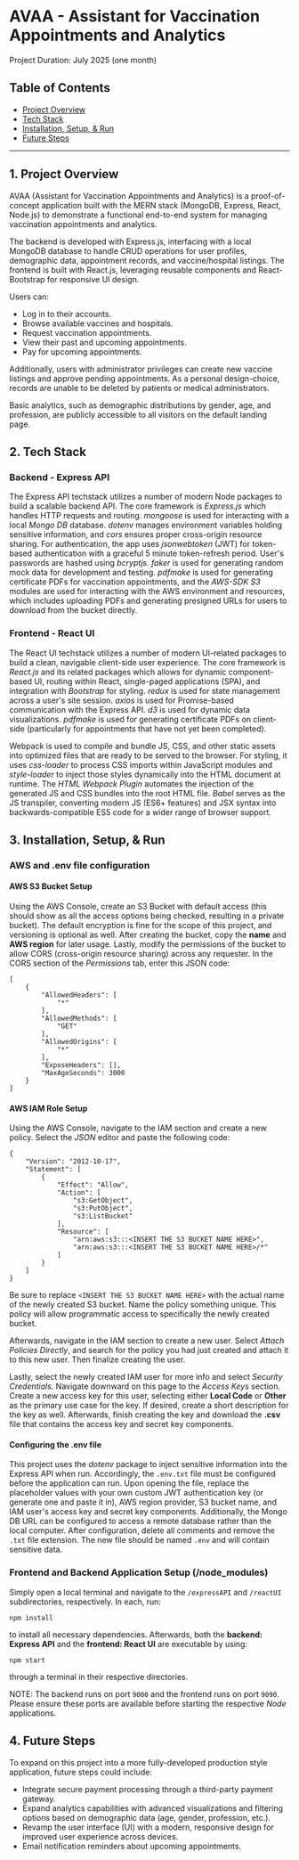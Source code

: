 # AVAA - Assistant for Vaccination Appointments and Analytics

Project Duration: July 2025 (one month)

## Table of Contents
- [Project Overview](#1-project-overview)
- [Tech Stack](#2-tech-stack)
- [Installation, Setup, & Run](#3-installation-setup--run)
- [Future Steps](#4-future-steps)

---

## 1. Project Overview

AVAA (Assistant for Vaccination Appointments and Analytics) is a proof-of-concept application built with the MERN stack (MongoDB, Express, React, Node.js) to demonstrate a functional end-to-end system for managing vaccination appointments and analytics.

The backend is developed with Express.js, interfacing with a local MongoDB database to handle CRUD operations for user profiles, demographic data, appointment records, and vaccine/hospital listings. The frontend is built with React.js, leveraging reusable components and React-Bootstrap for responsive UI design.

Users can:
- Log in to their accounts.
- Browse available vaccines and hospitals.
- Request vaccination appointments.
- View their past and upcoming appointments.
- Pay for upcoming appointments.

Additionally, users with administrator privileges can create new vaccine listings and approve pending appointments. As a personal design-choice, records are unable to be deleted by patients or medical administrators.

Basic analytics, such as demographic distributions by gender, age, and profession, are publicly accessible to all visitors on the default landing page.

## 2. Tech Stack

### Backend - Express API

The Express API techstack utilizes a number of modern Node packages to build a scalable backend API. The core framework is *Express.js* which handles HTTP requests and routing. *mongoose* is used for interacting with a local *Mongo DB* database. *dotenv* manages environment variables holding sensitive information, and *cors* ensures proper cross-origin resource sharing. For authentication, the app uses *jsonwebtoken* (JWT) for token-based authentication with a graceful 5 minute token-refresh period. User's passwords are hashed using *bcryptjs*. *faker* is used for generating random mock data for development and testing. *pdfmake* is used for generating certificate PDFs for vaccination appointments, and the *AWS-SDK S3* modules are used for interacting with the AWS environment and resources, which includes uploading PDFs and generating presigned URLs for users to download from the bucket directly.

### Frontend - React UI

The React UI techstack utilizes a number of modern UI-related packages to build a clean, navigable client-side user experience. The core framework is *React.js* and its related packages which allows for dynamic component-based UI, routing within React, single-paged applications (SPA), and integration with *Bootstrap* for styling. *redux* is used for state management across a user's site session. *axios* is used for Promise-based communication with the Express API. *d3* is used for dynamic data visualizations. *pdfmake* is used for generating certificate PDFs on client-side (particularly for appointments that have not yet been completed).

Webpack is used to compile and bundle JS, CSS, and other static assets into optimized files that are ready to be served to the browser. For styling, it uses *css-loader* to process CSS imports within JavaScript modules and *style-loader* to inject those styles dynamically into the HTML document at runtime. The *HTML Webpack Plugin* automates the injection of the generated JS and CSS bundles into the root HTML file. *Babel* serves as the JS transpiler, converting modern JS (ES6+ features) and JSX syntax into backwards-compatible ES5 code for a wider range of browser support.

## 3. Installation, Setup, & Run

### AWS and .env file configuration

#### AWS S3 Bucket Setup

Using the AWS Console, create an S3 Bucket with default access (this should show as all the access options being checked, resulting in a private bucket). The default encryption is fine for the scope of this project, and versioning is optional as well.
After creating the bucket, copy the **name** and **AWS region** for later usage. Lastly, modify the permissions of the bucket to allow CORS (cross-origin resource sharing) across any requester. In the CORS section of the *Permissions* tab, enter this JSON code:

```
[
    {
        "AllowedHeaders": [
            "*"
        ],
        "AllowedMethods": [
            "GET"
        ],
        "AllowedOrigins": [
            "*"
        ],
        "ExposeHeaders": [],
        "MaxAgeSeconds": 3000
    }
]
```

#### AWS IAM Role Setup

Using the AWS Console, navigate to the IAM section and create a new policy. Select the *JSON* editor and paste the following code:

```
{
    "Version": "2012-10-17",
    "Statement": [
        {
            "Effect": "Allow",
            "Action": [
                "s3:GetObject",
                "s3:PutObject",
                "s3:ListBucket"
            ],
            "Resource": [
                "arn:aws:s3:::<INSERT THE S3 BUCKET NAME HERE>",
                "arn:aws:s3:::<INSERT THE S3 BUCKET NAME HERE>/*"
            ]
        }
    ]
}
```

Be sure to replace `<INSERT THE S3 BUCKET NAME HERE>` with the actual name of the newly created S3 bucket. Name the policy something unique. This policy will allow programmatic access to specifically the newly created bucket.

Afterwards, navigate in the IAM section to create a new user. Select *Attach Policies Directly*, and search for the policy you had just created and attach it to this new user. Then finalize creating the user.

Lastly, select the newly created IAM user for more info and select *Security Credentials*. Navigate downward on this page to the *Access Keys* section. Create a new access key for this user, selecting either **Local Code** or **Other** as the primary use case for the key. If desired, create a short description for the key as well. Afterwards, finish creating the key and download the **.csv** file that contains the access key and secret key components.

#### Configuring the .env file

This project uses the *dotenv* package to inject sensitive information into the Express API when run. Accordingly, the `.env.txt` file must be configured before the application can run. Upon opening the file, replace the placeholder values with your own custom JWT authentication key (or generate one and paste it in), AWS region provider, S3 bucket name, and IAM user's access key and secret key components. Additionally, the Mongo DB URL can be configured to access a remote database rather than the local computer. After configuration, delete all comments and remove the `.txt` file extension. The new file should be named `.env` and will contain sensitive data.

### Frontend and Backend Application Setup (/node_modules)

Simply open a local terminal and navigate to the `/expressAPI` and `/reactUI` subdirectories, respectively. In each, run:

```
npm install
```

to install all necessary dependencies. Afterwards, both the **backend: Express API** and the **frontend: React UI** are executable by using:

```
npm start
```

through a terminal in their respective directories.

NOTE: The backend runs on port `9000` and the frontend runs on port `9090`. Please ensure these ports are available before starting the respective *Node* applications.

## 4. Future Steps

To expand on this project into a more fully-developed production style application, future steps could include:
- Integrate secure payment processing through a third-party payment gateway.
- Expand analytics capabilities with advanced visualizations and filtering options based on demographic data (age, gender, profession, etc.).
- Revamp the user interface (UI) with a modern, responsive design for improved user experience across devices.
- Email notification reminders about upcoming appointments.

